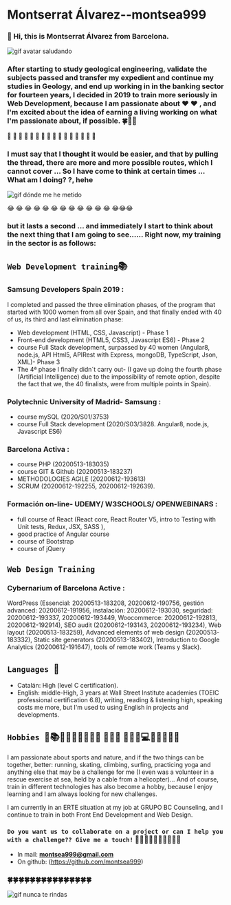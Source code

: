 # Montserrat Álvarez--montsea999

### 👋 Hi, this is Montserrat Álvarez from Barcelona. 

![gif avatar saludando](https://github.com/montsea999/inspirations/blob/master/assets/gifavatar.gif) 

### After starting to study geological engineering, validate the subjects passed and transfer my expedient and continue my studies in Geology, and end up working in in the banking sector for fourteen years, I decided in 2019 to train more seriously in Web Development, because I am passionate about ❤️ ❤️ , and I'm excited about the idea of earning a living working on what I'm passionate about, if possible. 🍀🤞🙂 



🚀 🚀 🚀 🚀 🚀 🚀 🚀 🚀 🚀 🚀 🚀 🚀 🚀 🚀 🚀 🚀 



### I must say that I thought it would be easier, and that by pulling the thread, there are more and more possible routes, which I cannot cover ... So I have come to think at certain times ... What am I doing? ?, hehe‍


![gif dónde me he metido](https://github.com/montsea999/inspirations/blob/master/assets/gifAvatarYes.gif) 


😂  😂 😂 😂  😂 😂 😂  😂 😂 😂  😂 😂 😂😂😂


### but it lasts a second ... and immediately I start to think about the next thing that I am going to see...... Right now, my training in the sector is as follows:

## `Web Development training`📚

### Samsung Developers Spain 2019 : 
I completed and passed the three elimination phases, of the program that started with 1000 women from all over Spain, and that finally ended with 40 of us, its third and last elimination phase:
- Web development (HTML, CSS, Javascript) - Phase 1
- Front-end development (HTML5, CSS3, Javascript ES6) - Phase 2
- course Full Stack development, surpassed by 40 women (Angular8, node.js, API Html5, APIRest with Express, mongoDB, TypeScript, Json, XML)- Phase 3
- The 4ª phase I finally didn´t carry out- (I gave up doing the fourth phase (Artificial Intelligence) due to the impossibility of remote option, despite the fact that we, the 40 finalists, were from multiple points in Spain).

### Polytechnic University of Madrid- Samsung : 
- course mySQL (2020/S01/3753)
- course Full Stack development (2020/S03/3828. Angular8, node.js, Javascript ES6)

### Barcelona Activa : 
- course PHP (20200513-183035) 
- course GIT & Github (20200513-183237) 
- METHODOLOGIES AGILE (20200612-193613) 
- SCRUM (20200612-192255, 20200612-192639). 

### Formación on-line- UDEMY/ W3SCHOOLS/ OPENWEBINARS : 
- full course of React (React core, React Router V5, intro to Testing with Unit tests, Redux, JSX, SASS ), 
- good practice of Angular course
- course of Bootstrap
- course of jQuery

## `Web Design Training`
### Cybernarium of Barcelona Active : 
WordPress (Essencial: 20200513-183208, 20200612-190756, gestión advanced: 20200612-191956, instalación: 20200612-193030, seguridad: 20200612-193337, 20200612-193449, Woocommerce: 20200612-192813, 20200612-192914), SEO audit (20200612-193143, 20200612-193234), Web layout (20200513-183259), Advanced elements of web design (20200513-183332), Static site generators (20200513-183402), Introduction to Google Analytics (20200612-191647), tools of remote work (Teams y Slack).

## `Languages `🎤
- Catalán: High (level C certification).
- English: middle-High, 3 years at Wall Street Institute academies (TOEIC professional certification 6.8), writing, reading & listening high, speaking costs me more, but I'm used to using English in projects and developments.

## `Hobbies `🤿📚🏄‍♀‍🧗🏼‍♀‍🎷💃 🧘‍♀‍🏀 🤸‍♀‍🤿💻🏄‍♀‍🧗🏼‍📱 
I am passionate about sports and nature, and if the two things can be together, better: running, skating, climbing, surfing, practicing yoga and anything else that may be a challenge for me (I even was a volunteer in a rescue exercise at sea, held by a cable from a helicopter)... And of course, train in different technologies has also become a hobby, because I enjoy learning and I am always looking for new challenges.

I am currently in an ERTE situation at my job at GRUPO BC Counseling, and I continue to train in both Front End Development and Web Design.

### `Do you want us to collaborate on a project or can I help you with a challenge?? Give me a touch!` 🚀🚀🚀🚀🚀🚀🚀🚀🚀🚀

- In mail: **montsea999@gmail.com**
- On github: (https://github.com/montsea999)



###  🍀🍀🍀🍀🍀🍀🍀🍀🍀🍀🍀🍀🍀🍀🍀 


![gif nunca te rindas](https://github.com/montsea999/inspirations/blob/master/assets/caracol.gif) 



